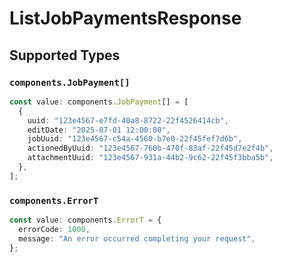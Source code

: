 # ListJobPaymentsResponse


## Supported Types

### `components.JobPayment[]`

```typescript
const value: components.JobPayment[] = [
  {
    uuid: "123e4567-e7fd-40a8-8722-22f4526414cb",
    editDate: "2025-07-01 12:00:00",
    jobUuid: "123e4567-c54a-4560-b7e0-22f45fef7d6b",
    actionedByUuid: "123e4567-760b-470f-83af-22f45d7e2f4b",
    attachmentUuid: "123e4567-931a-44b2-9c62-22f45f3bba5b",
  },
];
```

### `components.ErrorT`

```typescript
const value: components.ErrorT = {
  errorCode: 1000,
  message: "An error occurred completing your request",
};
```

